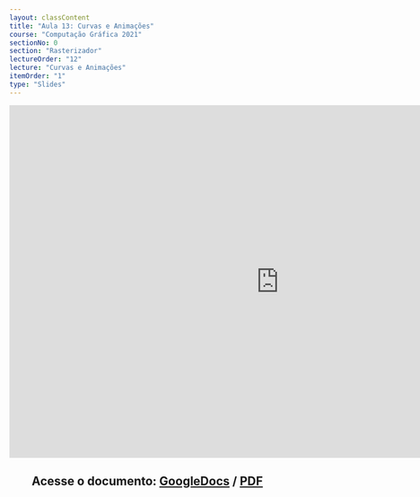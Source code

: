 ```yaml
---
layout: classContent
title: "Aula 13: Curvas e Animações"
course: "Computação Gráfica 2021"
sectionNo: 0
section: "Rasterizador"
lectureOrder: "12"
lecture: "Curvas e Animações"
itemOrder: "1"
type: "Slides"
---
```


<iframe src="https://docs.google.com/presentation/d/e/2PACX-1vR6hyeX-pH-GL9D9YLK0rtmN1Je5jrOEBOWmZlNnSrKtzFpyIfIc1RNvXsXTbRC-MXLhF68fLyfBsyX/embed?start=false&loop=false&delayms=3000" frameborder="0" width="960" height="629" allowfullscreen="true" mozallowfullscreen="true" webkitallowfullscreen="true"></iframe>

## &nbsp;&nbsp;&nbsp;&nbsp;&nbsp;&nbsp;&nbsp;&nbsp;Acesse o documento: [GoogleDocs](https://docs.google.com/presentation/d/1tMZ1aylB14l17oItLBGFxMRtTH6ieU16zta1adomWdE/preview?rm=minimal&usp=sharing) / [PDF](https://drive.google.com/file/d/1gxYN462bNAQgw1EEZAy3TvKWEntTPGzr/view?usp=sharing)
